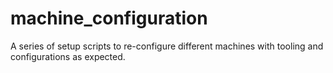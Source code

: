 # machine_configuration
A series of setup scripts to re-configure different machines with tooling and configurations as expected.
